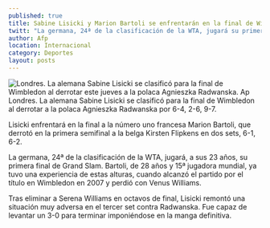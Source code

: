 ```yaml
---
published: true
title: Sabine Lisicki y Marion Bartoli se enfrentarán en la final de Wimbledon 2013
twitt: "La germana, 24ª de la clasificación de la WTA, jugará su primera final de Grand Slam, mientras que la francesa ya tuvo una experiencia de estas alturas en 2007 al ser derrotada por Venus Williams"
author: Afp
location: Internacional
category: Deportes
layout: posts
---
```


![Londres. La alemana Sabine Lisicki se clasificó para la final de Wimbledon al derrotar este jueves a la polaca Agnieszka Radwanska. Ap](http://i.imgur.com/JmvI6EGm.jpg)Londres. La alemana Sabine Lisicki se clasificó para la final de Wimbledon al derrotar a la polaca Agnieszka Radwanska por 6-4, 2-6, 9-7.

Lisicki enfrentará en la final a la número uno francesa Marion Bartoli, que derrotó en la primera semifinal a la belga Kirsten Flipkens en dos sets, 6-1, 6-2.

La germana, 24ª de la clasificación de la WTA, jugará, a sus 23 años, su primera final de Grand Slam. Bartoli, de 28 años y 15ª jugadora mundial, ya tuvo una experiencia de estas alturas, cuando alcanzó el partido por el título en Wimbledon en 2007 y perdió con Venus Williams.

Tras eliminar a Serena Williams en octavos de final, Lisicki remontó una situación muy adversa en el tercer set contra Radwanska. Fue capaz de levantar un 3-0 para terminar imponiéndose en la manga definitiva.
